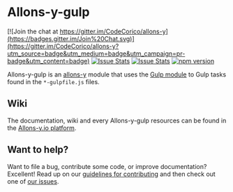 # Allons-y-gulp

[![Join the chat at https://gitter.im/CodeCorico/allons-y](https://badges.gitter.im/Join%20Chat.svg)](https://gitter.im/CodeCorico/allons-y?utm_source=badge&utm_medium=badge&utm_campaign=pr-badge&utm_content=badge)
[![Issue Stats](http://issuestats.com/github/codecorico/allons-y-gulp/badge/issue)](http://issuestats.com/github/codecorico/allons-y)
[![Issue Stats](http://issuestats.com/github/codecorico/allons-y-gulp/badge/pr)](http://issuestats.com/github/codecorico/allons-y)
[![npm version](https://badge.fury.io/js/allons-y-gulp.svg)](https://badge.fury.io/js/allons-y-gulp)

Allons-y-gulp is an [allons-y](https://github.com/CodeCorico/allons-y) module that uses the [Gulp module](https://www.npmjs.com/package/gulp) to Gulp tasks found in the ```*-gulpfile.js``` files.

## Wiki

The documentation, wiki and every Allons-y-gulp resources can be found in the [Allons-y.io platform](http://allons-y.io).

## Want to help?

Want to file a bug, contribute some code, or improve documentation? Excellent! Read up on our [guidelines for contributing](CONTRIBUTING.md) and then check out one of [our issues](https://github.com/CodeCorico/allons-y-gulp/issues).
